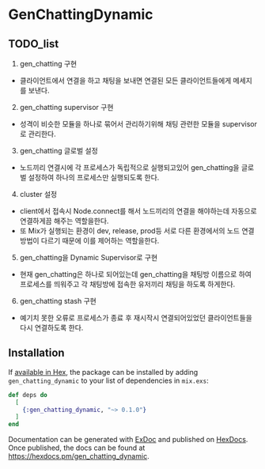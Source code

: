 # GenChattingDynamic

## TODO_list

1. gen_chatting 구현
  - 클라이언트에서 연결을 하고 채팅을 보내면 연결된 모든 클라이언트들에게 메세지를 보낸다.
2. gen_chatting supervisor 구현
  - 성격이 비슷한 모듈을 하나로 묶어서 관리하기위해 채팅 관련한 모듈을 supervisor로 관리한다.
3. gen_chatting 글로벌 설정
  - 노드끼리 연결시에 각 프로세스가 독립적으로 실행되고있어 gen_chatting을 글로벌 설정하여 하나의 프로세스만 실행되도록 한다.
4. cluster 설정
  - client에서 접속시 Node.connect를 해서 노드끼리의 연결을 해야하는데 자동으로 연결하게끔 해주는 역할을한다.
  - 또 Mix가 실행되는 환경이 dev, release, prod등 서로 다른 환경에서의 노드 연결 방법이 다르기 때문에 이를 제어하는 역할을한다.
5. gen_chatting을 Dynamic Supervisor로 구현
  - 현재 gen_chatting은 하나로 되어있는데 gen_chatting을 채팅방 이름으로 하여 프로세스를 띄워주고 각 채팅방에 접속한 유저끼리 채팅을 하도록 하게한다.
6. gen_chatting stash 구현
  - 예기치 못한 오류로 프로세스가 종료 후 재시작시 연결되어있었던 클라이언트들을 다시 연결하도록 한다.
  
## Installation

If [available in Hex](https://hex.pm/docs/publish), the package can be installed
by adding `gen_chatting_dynamic` to your list of dependencies in `mix.exs`:

```elixir
def deps do
  [
    {:gen_chatting_dynamic, "~> 0.1.0"}
  ]
end
```

Documentation can be generated with [ExDoc](https://github.com/elixir-lang/ex_doc)
and published on [HexDocs](https://hexdocs.pm). Once published, the docs can
be found at <https://hexdocs.pm/gen_chatting_dynamic>.

